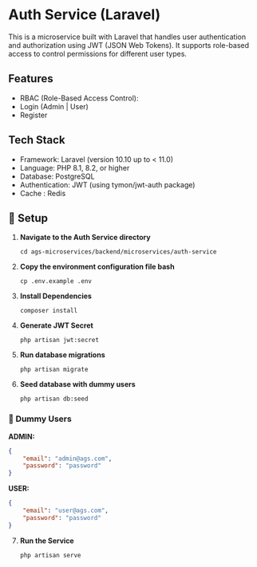 # Auth Service (Laravel)

This is a microservice built with Laravel that handles user authentication and authorization using JWT (JSON Web Tokens). It supports role-based access to control permissions for different user types.

## Features

- RBAC (Role-Based Access Control):
- Login (Admin | User)
- Register

## Tech Stack
- Framework: Laravel (version 10.10 up to < 11.0)
- Language: PHP 8.1, 8.2, or higher
- Database: PostgreSQL
- Authentication: JWT (using tymon/jwt-auth package)
- Cache : Redis

## 🚀 Setup
1. **Navigate to the Auth Service directory**
   ```
   cd ags-microservices/backend/microservices/auth-service  
   ```
2. **Copy the environment configuration file bash**
   ```
   cp .env.example .env
   ```
3. **Install Dependencies**
   ```
   composer install
   ```
4. **Generate JWT Secret**
   ```
   php artisan jwt:secret
   ```

5. **Run database migrations**
   ```
   php artisan migrate
   ```
6. **Seed database with dummy users**
   ```
   php artisan db:seed
   ```

### 👥 Dummy Users

**ADMIN:**
```json
{
    "email": "admin@ags.com",
    "password": "password"
}
```

**USER:**
```json
{
    "email": "user@ags.com",
    "password": "password"
}
```

7. **Run the Service**
   ```
   php artisan serve
   ```

